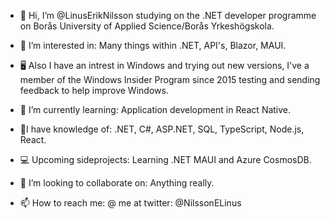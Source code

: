 - 👋 Hi, I’m @LinusErikNilsson studying on the .NET developer programme on Borås University of Applied Science/Borås Yrkeshögskola.

- 👀 I’m interested in: Many things within .NET, API's, Blazor, MAUI.

- 🖥️ Also I have an intrest in Windows and trying out new versions, I've a member of the Windows Insider Program since 2015 testing and sending feedback to help improve Windows.

- 🌱 I’m currently learning: Application development in React Native.

- 📄I have knowledge of: .NET, C#, ASP.NET, SQL, TypeScript, Node.js, React.

- 💻 Upcoming sideprojects: Learning .NET MAUI and Azure CosmosDB.

- 💞️ I’m looking to collaborate on: Anything really.

- 📫 How to reach me: @ me at twitter: @NilssonELinus

<!---
LinusErikNilsson/LinusErikNilsson is a ✨ special ✨ repository because its `README.md` (this file) appears on your GitHub profile.
You can click the Preview link to take a look at your changes.
--->
